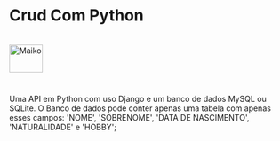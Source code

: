 # Crud Com Python

<div style="display: inline_block"><br>
  <img align="center" alt="Maiko" height="50" width="60" src="https://cdn.jsdelivr.net/gh/devicons/devicon/icons/python/python-original.svg"">
    </div> 
    
 #

Uma API em  Python com uso Django e um banco de dados MySQL ou SQLite.
O Banco de dados pode conter apenas uma tabela com apenas esses campos: 'NOME', 'SOBRENOME', 'DATA DE NASCIMENTO', 'NATURALIDADE' e 'HOBBY';
